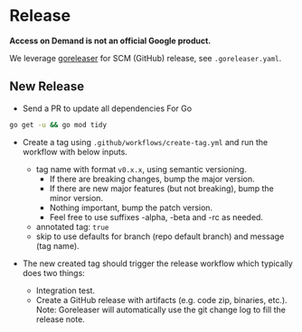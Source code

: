 # Release

**Access on Demand is not an official Google product.**

We leverage [goreleaser](https://goreleaser.com/) for SCM (GitHub) release, see
`.goreleaser.yaml`.

## New Release

-   Send a PR to update all dependencies For Go
```sh
go get -u && go mod tidy
```
-   Create a tag using `.github/workflows/create-tag.yml` and run the workflow
    with below inputs.

    -   tag name with format `v0.x.x`, using semantic versioning.
        -   If there are breaking changes, bump the major version.
        -   If there are new major features (but not breaking), bump the minor
            version.
        -   Nothing important, bump the patch version.
        -   Feel free to use suffixes -alpha, -beta and -rc as needed.
    -   annotated tag: `true`
    -   skip to use defaults for branch (repo default branch) and message (tag name).

-   The new created tag should trigger the release workflow which typically does
    two things:

    -   Integration test.
    -   Create a GitHub release with artifacts (e.g. code zip, binaries, etc.).
        Note: Goreleaser will automatically use the git change log to fill the
        release note.